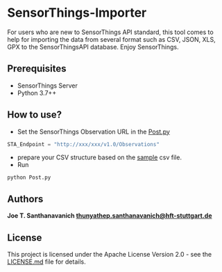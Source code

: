 # SensorThings-Importer
For users who are new to SensorThings API standard, this tool comes to help for importing the data from several format such as CSV, JSON, XLS, GPX to the SensorThingsAPI database. Enjoy SensorThings.

## Prerequisites
* SensorThings Server
* Python 3.7++

## How to use?
* Set the SensorThings Observation URL in the [Post.py](Post.py)
```python
STA_Endpoint = "http://xxx/xxx/v1.0/Observations"
```
* prepare your CSV structure based on the [sample](csv_data/sample.csv) csv file.
* Run 
```
python Post.py
```
## Authors

**Joe T. Santhanavanich <thunyathep.santhanavanich@hft-stuttgart.de>** 

## License

This project is licensed under the Apache License Version 2.0 - see the [LICENSE.md](LICENSE.md) file for details.
